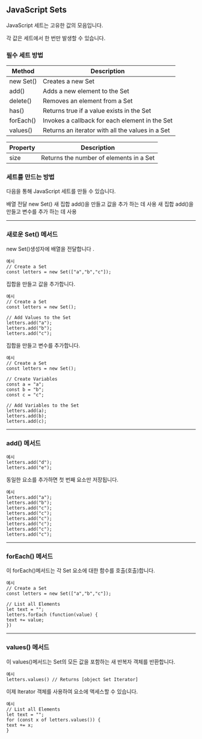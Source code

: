 ## JavaScript Sets

JavaScript 세트는 고유한 값의 모음입니다.

각 값은 세트에서 한 번만 발생할 수 있습니다.

### 필수 세트 방법

| Method    | Description                                      |
| --------- | ------------------------------------------------ |
| new Set() | Creates a new Set                                |
| add()     | Adds a new element to the Set                    |
| delete()  | Removes an element from a Set                    |
| has()     | Returns true if a value exists in the Set        |
| forEach() | Invokes a callback for each element in the Set   |
| values()  | Returns an iterator with all the values in a Set |

| Property | Description                             |
| -------- | --------------------------------------- |
| size     | Returns the number of elements in a Set |

### 세트를 만드는 방법

다음을 통해 JavaScript 세트를 만들 수 있습니다.

배열 전달 new Set()
새 집합 add()을 만들고 값을 추가 하는 데 사용
새 집합 add()을 만들고 변수를 추가 하는 데 사용

---

### 새로운 Set() 메서드

new Set()생성자에 배열을 전달합니다 .

    예시
    // Create a Set
    const letters = new Set(["a","b","c"]);

집합을 만들고 값을 추가합니다.

    예시
    // Create a Set
    const letters = new Set();

    // Add Values to the Set
    letters.add("a");
    letters.add("b");
    letters.add("c");

집합을 만들고 변수를 추가합니다.

    예시
    // Create a Set
    const letters = new Set();

    // Create Variables
    const a = "a";
    const b = "b";
    const c = "c";

    // Add Variables to the Set
    letters.add(a);
    letters.add(b);
    letters.add(c);

---

### add() 메서드

    예시
    letters.add("d");
    letters.add("e");

동일한 요소를 추가하면 첫 번째 요소만 저장됩니다.

    예시
    letters.add("a");
    letters.add("b");
    letters.add("c");
    letters.add("c");
    letters.add("c");
    letters.add("c");
    letters.add("c");
    letters.add("c");

---

### forEach() 메서드

이 forEach()메서드는 각 Set 요소에 대한 함수를 호출(호출)합니다.

    예시
    // Create a Set
    const letters = new Set(["a","b","c"]);

    // List all Elements
    let text = "";
    letters.forEach (function(value) {
    text += value;
    })

---

### values() 메서드

이 values()메서드는 Set의 모든 값을 포함하는 새 반복자 객체를 반환합니다.

    예시
    letters.values() // Returns [object Set Iterator]

이제 Iterator 객체를 사용하여 요소에 액세스할 수 있습니다.

    예시
    // List all Elements
    let text = "";
    for (const x of letters.values()) {
    text += x;
    }
